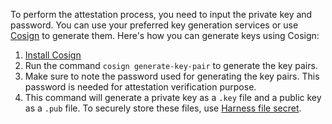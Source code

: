 To perform the attestation process, you need to input the private key and password. You can use your preferred key generation services or use [Cosign](https://docs.sigstore.dev/key_management/overview/) to generate them. Here's how you can generate keys using Cosign:

1. [Install Cosign](https://docs.sigstore.dev/system_config/installation/)
2. Run the command `cosign generate-key-pair` to generate the key pairs.
3. Make sure to note the password used for generating the key pairs. This password is needed for attestation verification purpose.
4. This command will generate a private key as a `.key` file and a public key as a `.pub` file. To securely store these files, use [Harness file secret](/docs/platform/secrets/add-file-secrets).